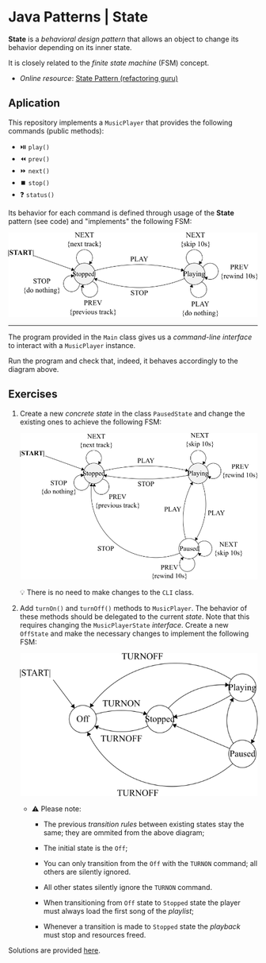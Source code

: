Java Patterns | State
===

**State** is a *behavioral design pattern* that allows an object to change
its behavior depending on its inner state.

It is closely related to the *finite state machine* (FSM) concept.

- *Online resource*: [State Pattern (refactoring guru)](https://refactoring.guru/design-patterns/state)

## Aplication

This repository implements a `MusicPlayer` that provides the following commands (public methods):

- ⏯️ `play()`
- :rewind: `prev()`
- :fast_forward: `next()`
- ⏹️ `stop()`
- :question: `status()`

Its behavior for each command is defined through usage of the **State** pattern (see code) and "implements" the following FSM:

![](images/fsm_1.png)

<hr/>

The program provided in the `Main` class gives us a *command-line interface* to interact with a `MusicPlayer` instance.  

Run the program and check that, indeed, it behaves accordingly to the diagram above.

## Exercises

1. Create a new *concrete state* in the class `PausedState` and change the existing ones to achieve the following FSM:

    ![](images/fsm_2.png)

    :bulb: There is no need to make changes to the `CLI` class.
    
2. Add `turnOn()` and `turnOff()` methods to `MusicPlayer`. The behavior of these
methods should be delegated to the current *state*. Note that this requires changing
the `MusicPlayerState` *interface*. Create a new `OffState` and make the necessary
changes to implement the following FSM:

    ![](images/fsm_3.png)
    
    - :warning: Please note:
    
        - The previous *transition rules* between existing states stay the same; they are ommited from the above diagram;
        
        - The initial state is the `Off`;
        
        - You can only transition from the `Off` with the `TURNON` command; all others are silently ignored.
        
        - All other states silently ignore the `TURNON` command.
        
        - When transitioning from `Off` state to `Stopped` state the player must always load the first song of the *playlist*;
        
        - Whenever a transition is made to `Stopped` state the *playback* must stop and resources freed. 
        
    
Solutions are provided [here](SOLUTION.md).